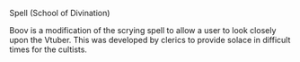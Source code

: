 Spell (School of Divination)

Boov is a modification of the scrying spell to allow a user to look closely upon the Vtuber. This was developed by clerics to provide solace in difficult times for the cultists. 
